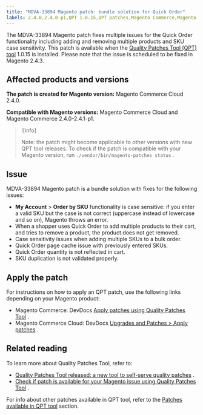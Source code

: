 ```yaml
---
title: "MDVA-33894 Magento patch: bundle solution for Quick Order"
labels: 2.4.0,2.4.0-p1,QPT 1.0.15,QPT patches,Magento Commerce,Magento Commerce Cloud,Quality Patches Tool,order by SKU,quick order,support tools
---
```


The MDVA-33894 Magento patch fixes multiple issues for the Quick Order functionality including adding and removing multiple products and SKU case sensitivity. This patch is available when the [Quality Patches Tool (QPT) tool](https://devdocs.magento.com/guides/v2.4/comp-mgr/patching.html#mqp) 1.0.15 is installed. Please note that the issue is scheduled to be fixed in Magento 2.4.3.

## Affected products and versions

 **The patch is created for Magento version:** Magento Commerce Cloud 2.4.0.

 **Compatible with Magento versions:** Magento Commerce Cloud and Magento Commerce 2.4.0-2.4.1-p1.

>![info]
>
>Note: the patch might become applicable to other versions with new QPT tool releases. To check if the patch is compatible with your Magento version, run `./vendor/bin/magento-patches status` .

## Issue

MDVA-33894 Magento patch is a bundle solution with fixes for the following issues:

* **My Account** > **Order by SKU** functionality is case sensitive: if you enter a valid SKU but the case is not correct (uppercase instead of lowercase and so on), Magento throws an error.
* When a shopper uses Quick Order to add multiple products to their cart, and tries to remove a product, the product does not get removed.
* Case sensitivity issues when adding multiple SKUs to a bulk order.
* Quick Order page cache issue with previously entered SKUs.
* Quick Order quantity is not reflected in cart.
* SKU duplication is not validated properly.

## Apply the patch

For instructions on how to apply an QPT patch, use the following links depending on your Magento product:

* Magento Commerce: DevDocs [Apply patches using Quality Patches Tool](https://devdocs.magento.com/guides/v2.4/comp-mgr/patching/mqp.html) .
* Magento Commerce Cloud: DevDocs [Upgrades and Patches > Apply patches](https://devdocs.magento.com/cloud/project/project-patch.html) .

## Related reading

To learn more about Quality Patches Tool, refer to:

* [Quality Patches Tool released: a new tool to self-serve quality patches](https://support.magento.com/hc/en-us/articles/360047139492) .
* [Check if patch is available for your Magento issue using Quality Patches Tool](https://support.magento.com/hc/en-us/articles/360047125252) .

For info about other patches available in QPT tool, refer to the [Patches available in QPT tool](https://support.magento.com/hc/en-us/sections/360010506631-Patches-available-in-QPT-tool-) section.